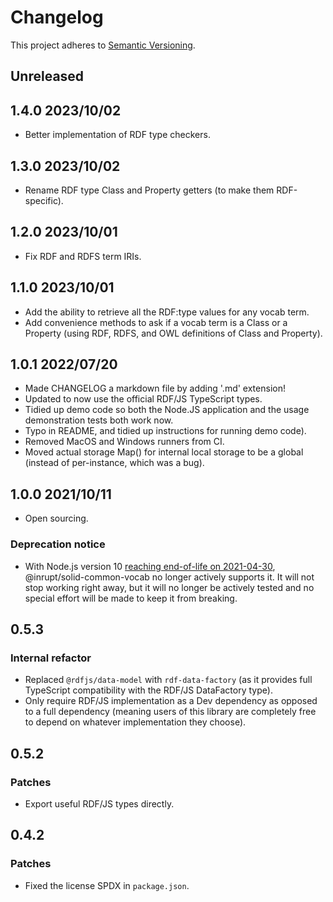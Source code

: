 # Changelog

This project adheres to [Semantic Versioning](http://semver.org/spec/v2.0.0.html).

## Unreleased

## 1.4.0 2023/10/02

- Better implementation of RDF type checkers. 

## 1.3.0 2023/10/02

- Rename RDF type Class and Property getters (to make them RDF-specific).

## 1.2.0 2023/10/01

- Fix RDF and RDFS term IRIs.

## 1.1.0 2023/10/01

- Add the ability to retrieve all the RDF:type values for any vocab term.
- Add convenience methods to ask if a vocab term is a Class or a Property (using
  RDF, RDFS, and OWL definitions of Class and Property).

## 1.0.1 2022/07/20

- Made CHANGELOG a markdown file by adding '.md' extension!
- Updated to now use the official RDF/JS TypeScript types.
- Tidied up demo code so both the Node.JS application and the usage
  demonstration tests both work now.
- Typo in README, and tidied up instructions for running demo code).
- Removed MacOS and Windows runners from CI.
- Moved actual storage Map() for internal local storage to be a global (instead
  of per-instance, which was a bug).

## 1.0.0 2021/10/11

- Open sourcing.

### Deprecation notice

- With Node.js version 10 [reaching end-of-life on
  2021-04-30](https://github.com/nodejs/Release),
  @inrupt/solid-common-vocab no longer actively supports it. It will not
  stop working right away, but it will no longer be actively tested and no
  special effort will be made to keep it from breaking.

## 0.5.3

### Internal refactor

- Replaced `@rdfjs/data-model` with `rdf-data-factory` (as it provides full
TypeScript compatibility with the RDF/JS DataFactory type).
- Only require RDF/JS implementation as a Dev dependency as opposed to a full
dependency (meaning users of this library are completely free to depend on
whatever implementation they choose).

## 0.5.2

### Patches

- Export useful RDF/JS types directly.

## 0.4.2

### Patches

- Fixed the license SPDX in `package.json`.